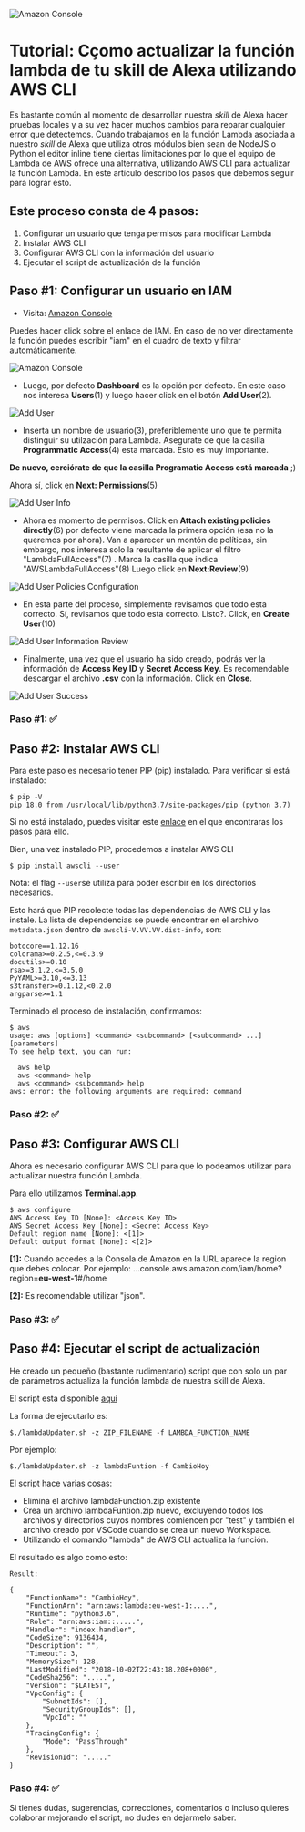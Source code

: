 ![Amazon Console](https://github.com/frivas/alexa-lambda-function-updater/blob/master/imgs/AmazonWebServices.png)

# Tutorial: Cçomo actualizar la función lambda de tu skill de Alexa utilizando AWS CLI

Es bastante común al momento de desarrollar nuestra *skill* de Alexa hacer pruebas locales y a su vez hacer muchos cambios para reparar cualquier error que detectemos. Cuando trabajamos en la función Lambda asociada a nuestro *skill* de Alexa que utiliza otros módulos bien sean de NodeJS o Python el editor inline tiene ciertas limitaciones por lo que el equipo de Lambda de AWS ofrece una alternativa, utilizando AWS CLI para actualizar la función Lambda. En este artículo describo los pasos que debemos seguir para lograr esto.

## Este proceso consta de 4 pasos:

1. Configurar un usuario que tenga permisos para modificar Lambda
2. Instalar AWS CLI
3. Configurar AWS CLI con la información del usuario 
4. Ejecutar el script de actualización de la función

## Paso #1: Configurar un usuario en IAM

- Visita: [Amazon Console](http://console.aws.amazon.com/)

Puedes hacer click sobre el enlace de IAM. En caso de no ver directamente la función puedes escribir "iam" en el cuadro de texto y filtrar automáticamente.

![Amazon Console](https://github.com/frivas/alexa-lambda-function-updater/blob/master/imgs/AmazonConsole.png)

- Luego, por defecto **Dashboard** es la opción por defecto. En este caso nos interesa **Users**(1) y luego hacer click en el botón **Add User**(2).

![Add User](https://github.com/frivas/alexa-lambda-function-updater/blob/master/imgs/AddUser.png)

- Inserta un nombre de usuario(3), preferiblemente uno que te permita distinguir su utilzación para Lambda. Asegurate de que la casilla **Programmatic Access**(4) esta marcada. Esto es muy importante.

**De nuevo, cerciórate de que la casilla Programatic Access está marcada** ;)

Ahora sí, click en **Next: Permissions**(5)

![Add User Info](https://github.com/frivas/alexa-lambda-function-updater/blob/master/imgs/AddUserInfo.png)


- Ahora es momento de permisos. Click en **Attach existing policies directly**(6) por defecto viene marcada la primera opción (esa no la queremos por ahora). Van a aparecer un montón de políticas, sin embargo, nos interesa solo la resultante de aplicar el filtro "LambdaFullAccess"(7) . Marca la casilla que indica "AWSLambdaFullAccess"(8) Luego click en **Next:Review**(9)


![Add User Policies Configuration](https://github.com/frivas/alexa-lambda-function-updater/blob/master/imgs/AddUserPolicies.png)

- En esta parte del proceso, simplemente revisamos que todo esta correcto. Sí, revisamos que todo esta correcto. Listo?. Click, en **Create User**(10)

![Add User Information Review](https://github.com/frivas/alexa-lambda-function-updater/blob/master/imgs/AddUserReview.png)

- Finalmente, una vez que el usuario ha sido creado, podrás ver la información de **Access Key ID** y **Secret Access Key**. Es recomendable descargar el archivo **.csv** con la información. Click en **Close**.

![Add User Success](https://github.com/frivas/alexa-lambda-function-updater/blob/master/imgs/AddUserSuccess.png)

### Paso #1: ✅

## Paso #2: Instalar AWS CLI

Para este paso es necesario tener PIP (pip) instalado. Para verificar si está instalado:

	$ pip -V
	pip 18.0 from /usr/local/lib/python3.7/site-packages/pip (python 3.7)

Si no está instalado, puedes visitar este [enlace](https://gist.github.com/haircut/14705555d58432a5f01f9188006a04ed) en el que encontraras los pasos para ello.

Bien, una vez instalado PIP, procedemos a instalar AWS CLI

	$ pip install awscli --user

Nota: el flag ```--user```se utiliza para poder escribir en los directorios necesarios.

Esto hará que PIP recolecte todas las dependencias de AWS CLI y las instale. La lista de dependencias se puede encontrar en el archivo ```metadata.json``` dentro de ```awscli-V.VV.VV.dist-info```, son:

	botocore==1.12.16
	colorama>=0.2.5,<=0.3.9
	docutils>=0.10
	rsa>=3.1.2,<=3.5.0
	PyYAML>=3.10,<=3.13
	s3transfer>=0.1.12,<0.2.0
	argparse>=1.1

Terminado el proceso de instalación, confirmamos:

	$ aws 
	usage: aws [options] <command> <subcommand> [<subcommand> ...] [parameters]
	To see help text, you can run:
	
	  aws help
	  aws <command> help
	  aws <command> <subcommand> help
	aws: error: the following arguments are required: command

### Paso #2: ✅

## Paso #3: Configurar AWS CLI

Ahora es necesario configurar AWS CLI para que lo podeamos utilizar para actualizar nuestra función Lambda.

Para ello utilizamos **Terminal.app**. 

	$ aws configure
	AWS Access Key ID [None]: <Access Key ID>
	AWS Secret Access Key [None]: <Secret Access Key>
	Default region name [None]: <[1]>
	Default output format [None]: <[2]>

**[1]:** Cuando accedes a la Consola de Amazon en la URL aparece la region que debes colocar. Por ejemplo: ...console.aws.amazon.com/iam/home?region=**eu-west-1**#/home

**[2]:** Es recomendable utilizar "json".

### Paso #3: ✅

## Paso #4: Ejecutar el script de actualización

He creado un pequeño (bastante rudimentario) script que con solo un par de parámetros actualiza la función lambda de nuestra skill de Alexa.

El script esta disponible [aqui](https://github.com/frivas/alexa-lambda-function-updater)

La forma de ejecutarlo es:

	$./lambdaUpdater.sh -z ZIP_FILENAME -f LAMBDA_FUNCTION_NAME

Por ejemplo:

	$./lambdaUpdater.sh -z lambdaFuntion -f CambioHoy

El script hace varias cosas:

- Elimina el archivo lambdaFunction.zip existente
- Crea un archivo lambdaFuntion.zip nuevo, excluyendo todos los archivos y directorios cuyos nombres comiencen por "test" y también el archivo creado por VSCode cuando se crea un nuevo Workspace.
- Utilizando el comando "lambda" de AWS CLI actualiza la función.

El resultado es algo como esto:

	Result:
	
	{
	    "FunctionName": "CambioHoy",
	    "FunctionArn": "arn:aws:lambda:eu-west-1:....",
	    "Runtime": "python3.6",
	    "Role": "arn:aws:iam::.....",
	    "Handler": "index.handler",
	    "CodeSize": 9136434,
	    "Description": "",
	    "Timeout": 3,
	    "MemorySize": 128,
	    "LastModified": "2018-10-02T22:43:18.208+0000",
	    "CodeSha256": ".....",
	    "Version": "$LATEST",
	    "VpcConfig": {
	        "SubnetIds": [],
	        "SecurityGroupIds": [],
	        "VpcId": ""
	    },
	    "TracingConfig": {
	        "Mode": "PassThrough"
	    },
	    "RevisionId": "....."
	}
	
### Paso #4: ✅

Si tienes dudas, sugerencias, correcciones, comentarios o incluso quieres colaborar mejorando el script, no dudes en dejarmelo saber.